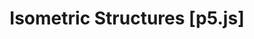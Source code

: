 ---
title: Isometric Structures [p5.js]
thumbnail: preview-iso.gif
alt_text: p5.js Isometric Project
description: Procedural abstract artwork using <a href="https://p5js.org/" target="_blank">p5.js</a>
goto:  https://codepen.io/novonagu/pen/ryNrMw?editors=0010
---